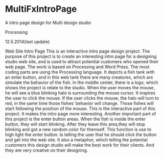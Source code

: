 # MultiFxIntroPage
A intro page design for Multi design studio

Processing

12.5.2014(last update)


Web Site Intro Page
This is an interactive intro page design project. The purpose of this project is to create an interesting intro page for a designing studio web site, and is used to attract potential customers who opened their web page.
The work is based on Processing and Word Press. The most coding parts are using the Processing language. It depicts a fish tank with an enter button, and in this web tank there are many creatures, which are simulate the behavior of the fish. In the middle center, there is a logo, which shows the project is relate to the studio.
When the user moves the mouse, he will see a blue blinking halo is surrounding the mouse cursor. It inspires the user to click the mouse. If the user clicks the mouse, the halo will turn to red, in the same time those fishes’ behavior will change. Those fishes will start following the position of the mouse. This is the interactive part of this project. It makes the intro page more interesting.
Another important part of this project is the enter button areas. When the fish is inside the enter button, they will start blinking. After they leave this area,they will stop blinking and got a new random color for themself. This function is use to high light the enter button. Is telling the user that he should click the button and get into the web site. It also a metaphor, which telling the potential customers this design studio will make the best work for their clients. And they are very creative on their designing.
